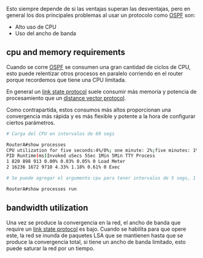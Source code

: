 Esto siempre depende de si las ventajas superan las desventajas, pero en general los dos principales problemas al usar un protocolo como [OSPF](OSPF.md) son:
- Alto uso de CPU
- Uso del ancho de banda

## cpu and memory requirements
Cuando se corre [OSPF](OSPF.md) se consumen una gran cantidad de ciclos de CPU, esto puede relentizar otros procesos en paralelo corriendo en el router porque recordemos que tiene una CPU limitada. 

En general un [link state protocol](link%20state%20protocol.md) suele consumir más memoria y potencia de procesamiento que un [distance vector protocol](distance%20vector%20protocol.md).

Como contrapartida, estos consumos más altos proporcionan una convergencia más rápida y es más flexible y potente a la hora de configurar ciertos parámetros. 

``` bash
# Carga del CPU en intervalos de 60 segs

RouterA#show processes
CPU utilization for five seconds:4%/0%; one minute: 2%;five minutes: 1%
PID Runtime(ms)Invoked uSecs 5Sec 1Min 5Min TTY Process
1 820 898 913 0.00% 0.03% 0.05% 0 Load Meter
2 16236 1672 9710 4.33% 1.18% 0.61% 0 Exec

# Se puede agregar el argumento cpu para tener intervalos de 5 segs, 1 min y 5 mins 

RouterA#show processes run
```

## bandwidth utilization 
Una vez se produce la convergencia en la red, el ancho de banda que require un [link state protocol](link%20state%20protocol.md) es bajo. Cuando se habilita para que opere este, la red se inunda de paquetes LSA que se mantienen hasta que se produce la convergencia total, si tiene un ancho de banda limitado, esto puede saturar la red por un tiempo.
